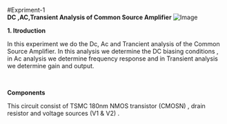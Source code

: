 #Expriment-1 <br>
**DC ,AC,Transient Analysis of Common Source Amplifier**
![Image](https://github.com/user-attachments/assets/f363849f-75ef-4d3e-a6c0-b0d83916ac4e)

**1. Itroduction**
<p>
  In this experiment we do the Dc, Ac and Trancient analysis of the Common Source Amplifier. In this analysis we determine the DC biasing conditions , in Ac analysis we determine frequency response and in Transient analysis we determine gain and output. 
</p> <br>

**Components**
<p>
  This circuit consist of TSMC 180nm NMOS transistor (CMOSN) , drain resistor and voltage sources (V1 & V2) .

  
</p>

